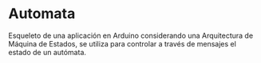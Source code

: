 # Automata
Esqueleto de una aplicación en Arduino considerando una Arquitectura de Máquina de Estados, se utiliza para controlar a través de mensajes el estado de un autómata.
